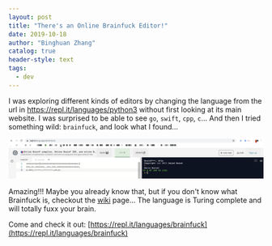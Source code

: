 ```yaml
---
layout: post
title: "There's an Online Brainfuck Editor!"
date: 2019-10-18
author: "Binghuan Zhang"
catalog: true
header-style: text
tags:
  - dev
---
```


I was exploring different kinds of editors by changing the language from the url in https://repl.it/languages/python3 without first looking at its main website. I was surprised to be able to see `go`, `swift`, `cpp`, `c`... And then I tried something wild: `brainfuck`, and look what I found...

![bf-editor](/img/posts/2019-10-18-repl-brainf/1.png)

Amazing!!! Maybe you already know that, but if you don't know what Brainfuck is, checkout the [wiki](https://en.wikipedia.org/wiki/Brainfuck) page... The language is Turing complete and will totally fuxx your brain.

Come and check it out: [https://repl.it/languages/brainfuck](https://repl.it/languages/brainfuck)
